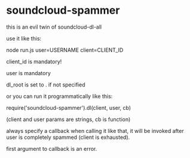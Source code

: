 # soundcloud-spammer
this is an evil twin of soundcloud-dl-all

use it like this:
 
 node run.js user=USERNAME client=CLIENT_ID

client_id is mandatory!

user is mandatory

dl_root is set to . if not specified

or you can run it programmatically like this:

 require('soundcloud-spammer').dl(client, user, cb)

(client and user params are strings, cb is function)

always specify a callback when calling it like that, it will be invoked after user is completely spammed (client is exhausted).

first argument to callback is an error.	

